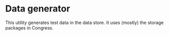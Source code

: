 # Data generator

This utility generates test data in the data store. It uses (mostly) the storage
packages in Congress.
